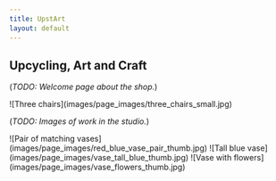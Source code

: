 ```yaml
---
title: UpstArt
layout: default
---
```


## Upcycling, Art and Craft

(*TODO: Welcome page about the shop.*)


<div class="thumbgrid" markdown="1">
![Three chairs](images/page_images/three_chairs_small.jpg)
</div>


(*TODO: Images of work in the studio.*)

<div class="thumbgrid" markdown="1">
![Pair of matching vases](images/page_images/red_blue_vase_pair_thumb.jpg)
![Tall blue vase](images/page_images/vase_tall_blue_thumb.jpg)
![Vase with flowers](images/page_images/vase_flowers_thumb.jpg)
</div>

